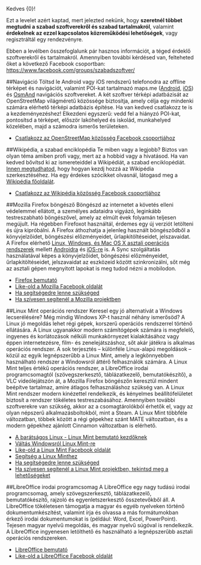 ﻿Kedves {0}!


Ezt a levelet azért kaptad, mert jelezted nekünk, hogy **szeretnél többet megtudni a szabad szoftverekről és szabad tartalmakról**, valamint **érdekelnek az ezzel kapcsolatos közreműködési lehetőségek**, vagy regisztráltál egy rendezvényre.

Ebben a levélben összefoglalunk pár hasznos információt, a téged érdeklő szoftverekről és tartalmakról. Amennyiben további kérdésed van, felteheted őket a következő Facebook csoportban: <https://www.facebook.com/groups/szabadszoftver/>

##Navigáció
Töltsd le Android vagy iOS rendszerű telefonodra az offline térképet és navigációt, valamint POI-kat tartalmazó maps.me ([Android](https://play.google.com/store/apps/details?id=com.mapswithme.maps.pro&hl=hu), [iOS](https://itunes.apple.com/hu/app/id510623322)) és [OsmAnd](https://play.google.com/store/apps/details?id=net.osmand&hl=hu) navigációs szoftvereket. A két szoftver térképi adatbázisát az OpenStreetMap világméretű közössége biztosítja, amely célja egy mindenki számára elérhető térképi adatbázis építése. Ha van kedved csatlakozz te is a kezdeményezéshez! Elkezdeni egyszerű: vedd fel a hiányzó POI-kat, pontosítsd a térképet, először lakóhelyed és iskolád, munkahelyed közelében, majd a számodra ismerős területeken.

* [Csatlakozz az OpenStreetMap közösség Facebook csoportjához](https://www.facebook.com/groups/osm.hu/)

##Wikipédia, a szabad enciklopédia
Te miben vagy a legjobb? Biztos van olyan téma amiben profi vagy, mert az a hobbid vagy a hivatásod. Ha van kedved bővítsd ki az ismereteiddel a Wikipédiát, a szabad enciklopédiát. [Innen megtudhatod](https://hu.wikipedia.org/wiki/Wikip%C3%A9dia:Az_els%C5%91_l%C3%A9p%C3%A9sek), hogy hogyan kezdj hozzá az Wikipédia szerkesztéséhez. Ha egy érdekes szócikket olvasnál, látogasd meg a [Wikipédia főoldalát](https://hu.wikipedia.org/wiki/Kezd%C5%91lap).

* [Csatlakozz az Wikipédia közösség Facebook csoportjához](https://www.facebook.com/groups/magyar.wikipedia/)

##Mozilla Firefox böngésző
Böngészd az internetet a követés elleni védelemmel ellátott, a személyes adataidra vigyázó, leginkább testreszabható böngészővel, amely az elmúlt évek folyamán teljesen megújult. Ha régebben Firefoxot használtál, érdemes egy új verziót letölteni és újra kipróbálni. A Firefox áthozhatja a jelenleg használt böngésződből a könyvjelzőidet, böngészési előzményeidet, űrlapkitöltéseidet, jelszavaidat. A Firefox elérhető [Linux, Windows, és Mac OS X asztali operációs rendszerek](https://www.mozilla.org/en-US/firefox/all/#hu) mellett [Androidra](https://www.mozilla.org/hu/firefox/android/) és [iOS-re](https://itunes.apple.com/hu/app/firefox-web-browser/id989804926) is. A Sync szolgáltatás használatával képes a könyvjelzőidet, böngészési előzményeidet, űrlapkitöltéseidet, jelszavaidat az eszközeid között szinkronizálni, sőt még az asztali gépen megnyitott lapokat is meg tudod nézni a mobilodon.

* [Firefox bemutató](https://www.mozilla.org/en-US/firefox/desktop/)
* [Like-old a Mozilla Facebook oldalát](https://www.facebook.com/MozillaHU/)
* [Ha segítségedre lenne szükséged](https://support.mozilla.org/hu/)
* [Ha szívesen segítenél a Mozilla projektben](https://www.facebook.com/groups/mobilizerhungary/)

##Linux Mint operációs rendszer
Keresel egy jó alternatívát a Windows lecserélésére? Még mindig Windows XP-t használ néhány ismerősöd? A Linux jó megoldás lehet régi gépek, korszerű operációs rendszerrel történő ellátására. A Linux ugyanakkor modern számítógépek számára is megfelelő, ingyenes és korlátozások nélküli munkakörnyezet kialakításához vagy éppen internetezésre, film- és zenelejátszáshoz, sőt akár játékra is alkalmas operációs rendszer. A sok terjesztés – különféle Linux-alapú megoldások – közül az egyik legnépszerűbb a Linux Mint, amely a legkönnyebben használható rendszer a Windowsról áttérő felhasználók számára. A Linux Mint teljes értékű operációs rendszer, a LibreOffice irodai programcsomagtól (szövegszerkesztő, táblázatkezelő, bemutatókészítő), a VLC videólejátszón át, a Mozilla Firefox böngészőn keresztül mindent beépítve tartalmaz, amire átlagos felhasználáshoz szükség van. A Linux Mint rendszer modern kinézettel rendelkezik, és kényelmes beállítófelületet biztosít a rendszer tökéletes testreszabásához. Amennyiben további szoftverekre van szükség, akkor az a csomagtárolókból érhetők el, vagy az olyan népszerű alkalmazásboltokból, mint a Steam. A Linux Mint többféle változatban, többek között a régi gépekhez szánt MATE változatban, és a modern gépekhez ajánlott Cinnamon változatban is elérhető.
* [A barátságos Linux - Linux Mint bemutató kezdőknek](https://linuxmint.hu/hir/2015/08/a-baratsagos-linux/)
* [Váltás Windowsról Linux Mint-re](https://linuxmint.hu/valtas-windows-rol-linux-mint-re)
* [Like-old a Linux Mint Facebook oldalát](https://www.facebook.com/LinuxMintHU/)
* [Segítség a Linux Minthez](https://linuxmint.hu/sugo/)
* [Ha segítségedre lenne szükséged](https://linuxmint.hu/forum/)
* [Ha szívesen segítenél a Linux Mint projektben, tekintsd meg a lehetőségeket](https://linuxmint.hu/kozremukodes/)

##LibreOffice irodai programcsomag
A LibreOffice egy nagy tudású irodai programcsomag, amely szövegszerkesztő, táblázatkezelő, bemutatókészítő, rajzoló és egyenletszerkesztő összetevőkből áll. A LibreOffice tökéletesen támogatja a magyar és egyéb nyelveken történő dokumentumkészítést, valamint írja és olvassa a más formátumokban érkező irodai dokumentumokat is (például: Word, Excel, PowerPoint). Tejesen magyar nyelvű megoldás, és magyar nyelvű súgóval is rendelkezik. A LibreOffice ingyenesen letölthető és használható a legnépszerűbb asztali operációs rendszereken.
* [LibreOffice bemutató](http://libreoffice.hu/)
* [Like-old a LibreOffice Facebook oldalát](https://www.facebook.com/LibreOfficeHU/)


